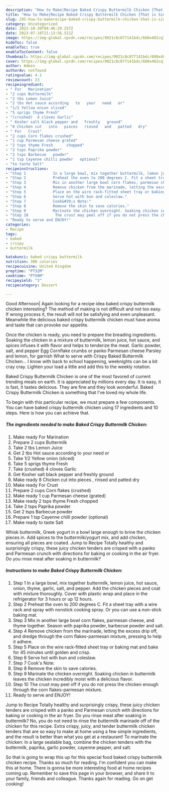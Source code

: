 ```yaml
---
description: "How to Make|Recipe Baked Crispy Buttermilk Chicken {That is Simple"
title: "How to Make|Recipe Baked Crispy Buttermilk Chicken {That is Simple"
slug: 295-how-to-makerecipe-baked-crispy-buttermilk-chicken-that-is-simple
category: Uncategorized
date: 2022-10-30T04:46:29.257Z
date: 2023-07-18T21:13:56.511Z
image: https://img-global.cpcdn.com/recipes/9021c8c077141bdc/680x482cq70/baked-crispy-buttermilk-chicken-recipe-main-photo.jpg
hideToc: false
enableToc: true
enableTocContent: false
thumbnail: https://img-global.cpcdn.com/recipes/9021c8c077141bdc/680x482cq70/baked-crispy-buttermilk-chicken-recipe-main-photo.jpg
cover: https://img-global.cpcdn.com/recipes/9021c8c077141bdc/680x482cq70/baked-crispy-buttermilk-chicken-recipe-main-photo.jpg
author: Admin
authorAv: notfound
ratingvalue: 4.1
reviewcount: 23
recipeingredient:
- " For   Marination"
- "2 cups Buttermilk"
- "2 tbs Lemon Juice"
- "2 tbs Hot sauce according   to   your   need   or"
- "1/2 Yellow onion sliced"
- "5 sprigs thyme Fresh"
- "(crushed)  4 cloves Garlic"
- " Kosher salt black pepper and   freshly   ground"
- "8 Chicken cut   into   pieces   rinsed   and   patted   dry"
- " For   Crust"
- "2 cups Corn flakes crushed"
- "1 cup Parmesan cheese grated"
- "2 tsps thyme Fresh      chopped"
- "2 tsps Paprika powder"
- "2 tsps Barbecue   powder"
- "1 tsp Cayenne chilli powder   optional"
- "to taste Salt"
recipeinstructions:
- "Step 1            In a large bowl, mix together buttermilk, lemon juice, hot sauce, onion, thyme, garlic, salt, and pepper. Add the chicken pieces and coat with mixture thoroughly. Cover with plastic wrap and place in the refrigerator for 3 hours or up 12 hours."
- "Step 2            Preheat the oven to 200 degrees C. Fit a sheet tray with a wire rack and spray with nonstick cooking spray. Or you can use a non-stick baking mat."
- "Step 3            Mix in another large bowl corn flakes, parmesan cheese, and thyme together. Season with paprika powder, barbecue powder and salt."
- "Step 4            Remove chicken from the marinade, letting the excess drip off, and dredge through the corn flakes-parmesan mixture, pressing to help it adhere."
- "Step 5            Place on the wire rack-fitted sheet tray or baking mat and bake for 45 minutes until golden and crisp."
- "Step 6            Serve hot with bun and coleslaw."
- "Step 7            Cook&#39;s Note:"
- "Step 8            Remove the skin to save calories."
- "Step 9            Marinate the chicken overnight. Soaking chicken in buttermilk leaves the chicken incredibly moist with a delicious flavor."
- "Step 10            The crust may peel off if you do not press the chicken enough through the corn flakes-parmesan mixture."
- "Ready to serve and ENJOY!"
categories:
- Recipe
tags:
- baked
- crispy
- buttermilk

katakunci: baked crispy buttermilk 
nutrition: 300 calories
recipecuisine: United Kingdom
preptime: "PT32M"
cooktime: "PT50M"
recipeyield: "3"
recipecategory: Dessert

---
```



Good Afternoon| Again looking for a recipe idea baked crispy buttermilk chicken interesting? The method of making is not difficult and not too easy. If wrong process it, the result will not be satisfying and even unpleasant. Meanwhile the delicious baked crispy buttermilk chicken must have aroma and taste that can provoke our appetite.





Once the chicken is ready, you need to prepare the breading ingredients. Soaking the chicken in a mixture of buttermilk, lemon juice, hot sauce, and spices infuses it with flavor and helps to tenderize the meat. Garlic powder, salt, and pepper Egg Cornflake crumbs or panko Parmesan cheese Parsley and lemon, for garnish What to serve with Crispy Baked Buttermilk Chicken… I know with back to school happening, weeknights can be a bit cray cray. Lighten your load a little and add this to the weekly rotation.

Baked Crispy Buttermilk Chicken is one of the most favored of current trending meals on earth. It is appreciated by millions every day. It is easy, it is fast, it tastes delicious. They are fine and they look wonderful. Baked Crispy Buttermilk Chicken is something that I've loved my whole life.


To begin with this particular recipe, we must prepare a few components. You can have baked crispy buttermilk chicken using 17 ingredients and 10 steps. Here is how you can achieve that.

<!--inarticleads1-->

##### The ingredients needed to make Baked Crispy Buttermilk Chicken:

1. Make ready  For   Marination
1. Prepare 2 cups Buttermilk
1. Take 2 tbs Lemon Juice
1. Get 2 tbs Hot sauce according   to   your   need   or
1. Take 1/2 Yellow onion (sliced)
1. Take 5 sprigs thyme Fresh
1. Take (crushed)  4 cloves Garlic
1. Get  Kosher salt black pepper and   freshly   ground
1. Make ready 8 Chicken cut   into   pieces ,  rinsed   and   patted   dry
1. Make ready  For   Crust
1. Prepare 2 cups Corn flakes (crushed)
1. Make ready 1 cup Parmesan cheese (grated)
1. Make ready 2 tsps thyme Fresh      chopped
1. Take 2 tsps Paprika powder
1. Get 2 tsps Barbecue   powder
1. Prepare 1 tsp Cayenne chilli powder   (optional)
1. Make ready to taste Salt


Whisk buttermilk, Greek yogurt in a bowl large enough to brine the chicken pieces in. Add spices to the buttermilk/yogurt mix, and add chicken, ensuring all pieces are coated. Jump to Recipe Totally healthy and surprisingly crispy, these juicy chicken tenders are crisped with a panko and Parmesan crunch with directions for baking or cooking in the air fryer. Do you rinse meat after soaking in buttermilk? 

<!--inarticleads2-->

##### Instructions to make Baked Crispy Buttermilk Chicken:

1. Step 1            In a large bowl, mix together buttermilk, lemon juice, hot sauce, onion, thyme, garlic, salt, and pepper. Add the chicken pieces and coat with mixture thoroughly. Cover with plastic wrap and place in the refrigerator for 3 hours or up 12 hours.
1. Step 2            Preheat the oven to 200 degrees C. Fit a sheet tray with a wire rack and spray with nonstick cooking spray. Or you can use a non-stick baking mat.
1. Step 3            Mix in another large bowl corn flakes, parmesan cheese, and thyme together. Season with paprika powder, barbecue powder and salt.
1. Step 4            Remove chicken from the marinade, letting the excess drip off, and dredge through the corn flakes-parmesan mixture, pressing to help it adhere.
1. Step 5            Place on the wire rack-fitted sheet tray or baking mat and bake for 45 minutes until golden and crisp.
1. Step 6            Serve hot with bun and coleslaw.
1. Step 7            Cook&#39;s Note:
1. Step 8            Remove the skin to save calories.
1. Step 9            Marinate the chicken overnight. Soaking chicken in buttermilk leaves the chicken incredibly moist with a delicious flavor.
1. Step 10            The crust may peel off if you do not press the chicken enough through the corn flakes-parmesan mixture.
1. Ready to serve and ENJOY!

Jump to Recipe Totally healthy and surprisingly crispy, these juicy chicken tenders are crisped with a panko and Parmesan crunch with directions for baking or cooking in the air fryer. Do you rinse meat after soaking in buttermilk? No, you do not need to rinse the buttermilk marinade off of the chicken for this recipe. Extra crispy, juicy, and tender buttermilk chicken tenders that are so easy to make at home using a few simple ingredients, and the result is better than what you get at a restaurant! To marinate the chicken: In a large sealable bag, combine the chicken tenders with the buttermilk, paprika, garlic powder, cayenne pepper, and salt. 

So that is going to wrap this up for this special food baked crispy buttermilk chicken recipe. Thanks so much for reading. I'm confident you can make this at home. There is gonna be more interesting food at home recipes coming up. Remember to save this page in your browser, and share it to your family, friends and colleague. Thanks again for reading. Go on get cooking!
